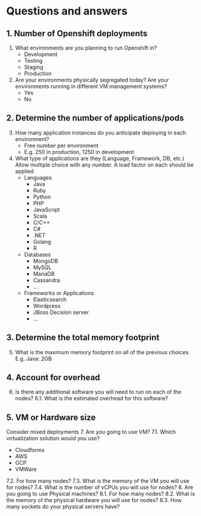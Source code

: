 # Questions and answers
## 1. Number of Openshift deployments
1. What environments are you planning to run Openshift in?
   - Development
   - Testing
   - Staging
   - Production
2. Are your environments physically segregated today? Are your environments running in different VM management systems?
   - Yes
   - No
## 2. Determine the number of applications/pods
3. How many application instances do you anticipate deploying in each environment?
   - Free number per environment
   - E.g. 250 in production, 1250 in development
4. What type of applications are they (Language, Framework, DB, etc.)
Allow multiple choice with any number. A load factor on each should be applied
   - Languages
     - Java
     - Ruby
     - Python
     - PHP
     - JavaScript
     - Scala
     - C/C++
     - C#
     - .NET
     - Golang
     - R
   - Databases
     - MongoDB
     - MySQL
     - MariaDB
     - Cassandra
     - ...
   - Frameworks or Applications
     - Elasticsearch
     - Wordpress
     - JBoss Decision server
     - ...
## 3. Determine the total memory footprint
5. What is the maximum memory footprint on all of the previous choices. E.g. Java: 2GB
## 4. Account for overhead
6. Is there any additional software you will need to run on each of the nodes?
   6.1. What is the estimated overhead for this software?
## 5. VM or Hardware size
Consider mixed deployments
7. Are you going to use VM?
   7.1. Which virtualization solution would you use?
   - Cloudforms
   - AWS
   - GCP
   - VMWare

   7.2. For how many nodes?
   7.3. What is the memory of the VM you will use for nodes?
   7.4. What is the number of vCPUs you will use for nodes?
8. Are you going to use Physical machines?
   8.1. For how many nodes?
   8.2. What is the memory of the physical hardware you will use for nodes?
   8.3. How many sockets do your physical servers have?